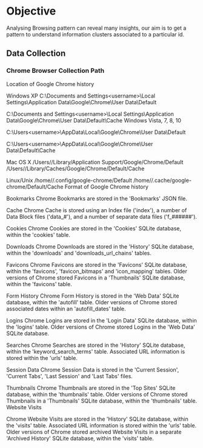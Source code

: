# Objective
Analysing Browsing pattern can reveal many insights, our aim is to get a pattern to understand information clusters associated to a particular id.

## Data Collection

### Chrome Browser Collection Path

Location of Google Chrome history

Windows XP
C:\Documents and Settings\<username>\Local Settings\Application Data\Google\Chrome\User Data\Default

C:\Documents and Settings\<username>\Local Settings\Application Data\Google\Chrome\User Data\Default\Cache
Windows Vista, 7, 8, 10

C:\Users\<username>\AppData\Local\Google\Chrome\User Data\Default

C:\Users\<username>\AppData\Local\Google\Chrome\User Data\Default\Cache

Mac OS X
/Users/<username>/Library/Application Support/Google/Chrome/Default
/Users/<username>/Library/Caches/Google/Chrome/Default/Cache

Linux/Unix
/home/<username>/.config/google-chrome/Default
/home/<username>/.cache/google-chrome/Default/Cache
Format of Google Chrome history

Bookmarks
Chrome Bookmarks are stored in the 'Bookmarks' JSON file.

Cache
Chrome Cache is stored using an Index file ('index'), a number of Data Block files ('data_#'), and a number of separate data files ('f_######').

Cookies
Chrome Cookies are stored in the 'Cookies' SQLite database, within the 'cookies' table.

Downloads
Chrome Downloads are stored in the 'History' SQLite database, within the 'downloads' and 'downloads_url_chains' tables.

Favicons
Chrome Favicons are stored in the 'Favicons' SQLite database, within the 'favicons', 'favicon_bitmaps' and 'icon_mapping' tables. Older versions of Chrome stored Favicons in a 'Thumbnails' SQLite database, within the 'favicons' table.

Form History
Chrome Form History is stored in the 'Web Data' SQLite database, within the 'autofill' table. Older versions of Chrome stored associated dates within an 'autofill_dates' table.

Logins
Chrome Logins are stored in the 'Login Data' SQLite database, within the 'logins' table. Older versions of Chrome stored Logins in the 'Web Data' SQLite database.

Searches
Chrome Searches are stored in the 'History' SQLite database, within the 'keyword_search_terms' table. Associated URL information is stored within the 'urls' table.

Session Data
Chrome Session Data is stored in the 'Current Session', 'Current Tabs', 'Last Session' and 'Last Tabs' files.

Thumbnails
Chrome Thumbnails are stored in the 'Top Sites' SQLite database, within the 'thumbnails' table. Older versions of Chrome stored Thumbnails in a 'Thumbnails' SQLite database, within the 'thumbnails' table.
Website Visits

Chrome Website Visits are stored in the 'History' SQLite database, within the 'visits' table. Associated URL information is stored within the 'urls' table. Older versions of Chrome stored archived Website Visits in a separate 'Archived History' SQLite database, within the 'visits' table.

